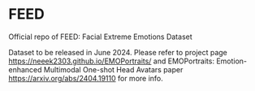 # FEED
Official repo of FEED: Facial Extreme Emotions Dataset

Dataset to be released in June 2024. Please refer to project page https://neeek2303.github.io/EMOPortraits/ and EMOPortraits: Emotion-enhanced Multimodal One-shot Head Avatars paper https://arxiv.org/abs/2404.19110 for more info.
